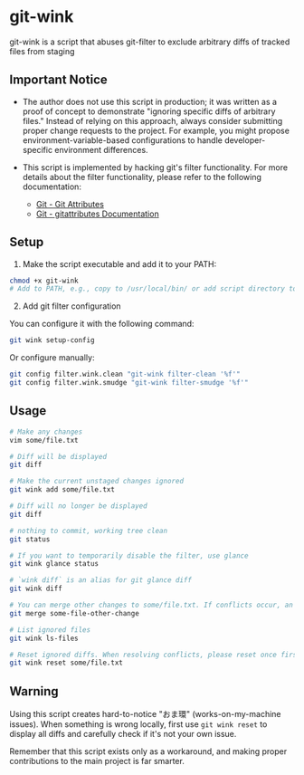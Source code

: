 # git-wink

git-wink is a script that abuses git-filter to exclude arbitrary diffs of tracked files from staging

## Important Notice

- The author does not use this script in production; it was written as a proof of concept to demonstrate "ignoring specific diffs of arbitrary files." Instead of relying on this approach, always consider submitting proper change requests to the project. For example, you might propose environment-variable-based configurations to handle developer-specific environment differences.

- This script is implemented by hacking git's filter functionality. For more details about the filter functionality, please refer to the following documentation:
    - [Git - Git Attributes](https://git-scm.com/book/en/v2/Customizing-Git-Git-Attributes)
    - [Git - gitattributes Documentation](https://git-scm.com/docs/gitattributes#_filter)

## Setup

1. Make the script executable and add it to your PATH:

```bash
chmod +x git-wink
# Add to PATH, e.g., copy to /usr/local/bin/ or add script directory to PATH
```

2. Add git filter configuration

You can configure it with the following command:

```sh
git wink setup-config
```

Or configure manually:

```bash
git config filter.wink.clean "git-wink filter-clean '%f'"
git config filter.wink.smudge "git-wink filter-smudge '%f'"
```

## Usage

```bash
# Make any changes
vim some/file.txt

# Diff will be displayed
git diff

# Make the current unstaged changes ignored
git wink add some/file.txt

# Diff will no longer be displayed
git diff

# nothing to commit, working tree clean
git status

# If you want to temporarily disable the filter, use glance
git wink glance status

# `wink diff` is an alias for git glance diff
git wink diff

# You can merge other changes to some/file.txt. If conflicts occur, an error will be raised
git merge some-file-other-change

# List ignored files
git wink ls-files

# Reset ignored diffs. When resolving conflicts, please reset once first
git wink reset some/file.txt

```

## Warning

Using this script creates hard-to-notice "おま環" (works-on-my-machine issues). When something is wrong locally, first use `git wink reset` to display all diffs and carefully check if it's not your own issue.

Remember that this script exists only as a workaround, and making proper contributions to the main project is far smarter.
